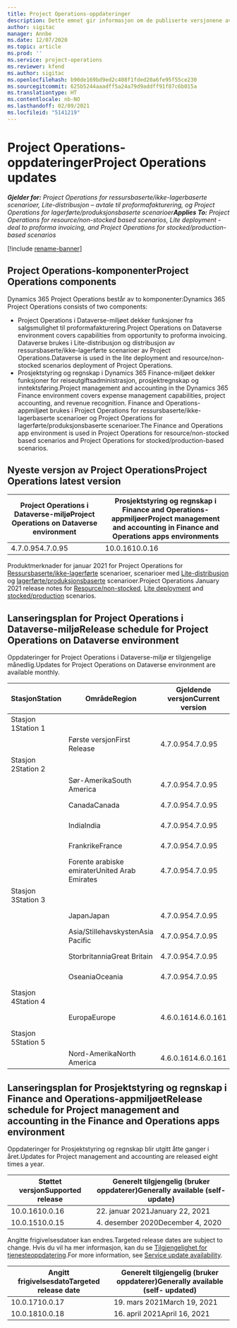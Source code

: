 ```yaml
---
title: Project Operations-oppdateringer
description: Dette emnet gir informasjon om de publiserte versjonene av Dynamics 365 Project Operations.
author: sigitac
manager: Annbe
ms.date: 12/07/2020
ms.topic: article
ms.prod: ''
ms.service: project-operations
ms.reviewer: kfend
ms.author: sigitac
ms.openlocfilehash: b90de169bd9ed2c408f1fded20a6fe95f55ce230
ms.sourcegitcommit: 625b5244aaadff5a24a79d9addff91f87c6b015a
ms.translationtype: HT
ms.contentlocale: nb-NO
ms.lasthandoff: 02/09/2021
ms.locfileid: "5141219"
---
```

# <a name="project-operations-updates"></a><span data-ttu-id="90ba8-103">Project Operations-oppdateringer</span><span class="sxs-lookup"><span data-stu-id="90ba8-103">Project Operations updates</span></span>

<span data-ttu-id="90ba8-104">_**Gjelder for:** Project Operations for ressursbaserte/ikke-lagerbaserte scenarioer, Lite-distribusjon – avtale til proformafakturering, og Project Operations for lagerførte/produksjonsbaserte scenarioer_</span><span class="sxs-lookup"><span data-stu-id="90ba8-104">_**Applies To:** Project Operations for resource/non-stocked based scenarios, Lite deployment - deal to proforma invoicing, and Project Operations for stocked/production-based scenarios_</span></span>

[!include [rename-banner](~/includes/cc-data-platform-banner.md)]

## <a name="project-operations-components"></a><span data-ttu-id="90ba8-105">Project Operations-komponenter</span><span class="sxs-lookup"><span data-stu-id="90ba8-105">Project Operations components</span></span>

<span data-ttu-id="90ba8-106">Dynamics 365 Project Operations består av to komponenter:</span><span class="sxs-lookup"><span data-stu-id="90ba8-106">Dynamics 365 Project Operations consists of two components:</span></span>

- <span data-ttu-id="90ba8-107">Project Operations i Dataverse-miljøet dekker funksjoner fra salgsmulighet til proformafakturering.</span><span class="sxs-lookup"><span data-stu-id="90ba8-107">Project Operations on Dataverse environment covers capabilities from opportunity to proforma invoicing.</span></span> <span data-ttu-id="90ba8-108">Dataverse brukes i Lite-distribusjon og distribusjon av ressursbaserte/ikke-lagerførte scenarioer av Project Operations.</span><span class="sxs-lookup"><span data-stu-id="90ba8-108">Dataverse is used in the lite deployment and resource/non-stocked scenarios deployment of Project Operations.</span></span>
- <span data-ttu-id="90ba8-109">Prosjektstyring og regnskap i Dynamics 365 Finance-miljøet dekker funksjoner for reiseutgiftsadministrasjon, prosjektregnskap og inntektsføring.</span><span class="sxs-lookup"><span data-stu-id="90ba8-109">Project management and accounting in the Dynamics 365 Finance environment covers expense management capabilities, project accounting, and revenue recognition.</span></span> <span data-ttu-id="90ba8-110">Finance and Operations-appmiljøet brukes i Project Operations for ressursbaserte/ikke-lagerbaserte scenarioer og Project Operations for lagerførte/produksjonsbaserte scenarioer.</span><span class="sxs-lookup"><span data-stu-id="90ba8-110">The Finance and Operations app environment is used in Project Operations for resource/non-stocked based scenarios and Project Operations for stocked/production-based scenarios.</span></span>

## <a name="project-operations-latest-version"></a><span data-ttu-id="90ba8-111">Nyeste versjon av Project Operations</span><span class="sxs-lookup"><span data-stu-id="90ba8-111">Project Operations latest version</span></span>

| <span data-ttu-id="90ba8-112">Project Operations i Dataverse-miljø</span><span class="sxs-lookup"><span data-stu-id="90ba8-112">Project Operations on Dataverse environment</span></span> | <span data-ttu-id="90ba8-113">Prosjektstyring og regnskap i Finance and Operations-appmiljøer</span><span class="sxs-lookup"><span data-stu-id="90ba8-113">Project management and accounting in Finance and Operations apps environments</span></span> |
| --- | --- |
| <span data-ttu-id="90ba8-114">4.7.0.95</span><span class="sxs-lookup"><span data-stu-id="90ba8-114">4.7.0.95</span></span> | <span data-ttu-id="90ba8-115">10.0.16</span><span class="sxs-lookup"><span data-stu-id="90ba8-115">10.0.16</span></span> |

<span data-ttu-id="90ba8-116">Produktmerknader for januar 2021 for Project Operations for [Ressursbaserte/ikke-lagerførte](whats-new-feb-2021-resource-based.md) scenarioer, scenarioer med [Lite-distribusjon](../pro/whats-new/whats-new-feb-2021-lite.md) og [lagerførte/produksjonsbaserte](../prod-pma/whats-new/whats-new-jan-2021-stocked.md) scenarioer.</span><span class="sxs-lookup"><span data-stu-id="90ba8-116">Project Operations January 2021 release notes for [Resource/non-stocked](whats-new-feb-2021-resource-based.md), [Lite deployment](../pro/whats-new/whats-new-feb-2021-lite.md) and [stocked/production](../prod-pma/whats-new/whats-new-jan-2021-stocked.md) scenarios.</span></span>

## <a name="release-schedule-for-project-operations-on-dataverse-environment"></a><span data-ttu-id="90ba8-117">Lanseringsplan for Project Operations i Dataverse-miljø</span><span class="sxs-lookup"><span data-stu-id="90ba8-117">Release schedule for Project Operations on Dataverse environment</span></span>

<span data-ttu-id="90ba8-118">Oppdateringer for Project Operations i Dataverse-miljø er tilgjengelige månedlig.</span><span class="sxs-lookup"><span data-stu-id="90ba8-118">Updates for Project Operations on Dataverse environment are available monthly.</span></span> 

| <span data-ttu-id="90ba8-119">Stasjon</span><span class="sxs-lookup"><span data-stu-id="90ba8-119">Station</span></span>   | <span data-ttu-id="90ba8-120">Område</span><span class="sxs-lookup"><span data-stu-id="90ba8-120">Region</span></span>        | <span data-ttu-id="90ba8-121">Gjeldende versjon</span><span class="sxs-lookup"><span data-stu-id="90ba8-121">Current version</span></span> | <span data-ttu-id="90ba8-122">Neste versjon</span><span class="sxs-lookup"><span data-stu-id="90ba8-122">Next version</span></span> | <span data-ttu-id="90ba8-123">Generelt tilgjengelig</span><span class="sxs-lookup"><span data-stu-id="90ba8-123">Generally available</span></span> |
|-----------|---------------|-----------------|--------------|---------------------|
| <span data-ttu-id="90ba8-124">Stasjon 1</span><span class="sxs-lookup"><span data-stu-id="90ba8-124">Station 1</span></span> |   &nbsp;      |    &nbsp;       | &nbsp;       |      &nbsp;         |
|   &nbsp;  | <span data-ttu-id="90ba8-125">Første versjon</span><span class="sxs-lookup"><span data-stu-id="90ba8-125">First Release</span></span> |  <span data-ttu-id="90ba8-126">4.7.0.95</span><span class="sxs-lookup"><span data-stu-id="90ba8-126">4.7.0.95</span></span>       | <span data-ttu-id="90ba8-127">TBD</span><span class="sxs-lookup"><span data-stu-id="90ba8-127">TBD</span></span>     | <span data-ttu-id="90ba8-128">19-feb-21</span><span class="sxs-lookup"><span data-stu-id="90ba8-128">19-Feb-21</span></span>           |
| <span data-ttu-id="90ba8-129">Stasjon 2</span><span class="sxs-lookup"><span data-stu-id="90ba8-129">Station 2</span></span> |   &nbsp;      |    &nbsp;       | &nbsp;       |      &nbsp;         |
|   &nbsp;  | <span data-ttu-id="90ba8-130">Sør-Amerika</span><span class="sxs-lookup"><span data-stu-id="90ba8-130">South America</span></span> |  <span data-ttu-id="90ba8-131">4.7.0.95</span><span class="sxs-lookup"><span data-stu-id="90ba8-131">4.7.0.95</span></span>       | <span data-ttu-id="90ba8-132">TBD</span><span class="sxs-lookup"><span data-stu-id="90ba8-132">TBD</span></span>     | <span data-ttu-id="90ba8-133">19-feb-21</span><span class="sxs-lookup"><span data-stu-id="90ba8-133">19-Feb-21</span></span>           |
|    &nbsp; | <span data-ttu-id="90ba8-134">Canada</span><span class="sxs-lookup"><span data-stu-id="90ba8-134">Canada</span></span>        |  <span data-ttu-id="90ba8-135">4.7.0.95</span><span class="sxs-lookup"><span data-stu-id="90ba8-135">4.7.0.95</span></span>       | <span data-ttu-id="90ba8-136">TBD</span><span class="sxs-lookup"><span data-stu-id="90ba8-136">TBD</span></span>     | <span data-ttu-id="90ba8-137">19-feb-21</span><span class="sxs-lookup"><span data-stu-id="90ba8-137">19-Feb-21</span></span>           |
|   &nbsp;  | <span data-ttu-id="90ba8-138">India</span><span class="sxs-lookup"><span data-stu-id="90ba8-138">India</span></span>         |  <span data-ttu-id="90ba8-139">4.7.0.95</span><span class="sxs-lookup"><span data-stu-id="90ba8-139">4.7.0.95</span></span>       | <span data-ttu-id="90ba8-140">TBD</span><span class="sxs-lookup"><span data-stu-id="90ba8-140">TBD</span></span>     | <span data-ttu-id="90ba8-141">19-feb-21</span><span class="sxs-lookup"><span data-stu-id="90ba8-141">19-Feb-21</span></span>           |
|   &nbsp;  | <span data-ttu-id="90ba8-142">Frankrike</span><span class="sxs-lookup"><span data-stu-id="90ba8-142">France</span></span>         |  <span data-ttu-id="90ba8-143">4.7.0.95</span><span class="sxs-lookup"><span data-stu-id="90ba8-143">4.7.0.95</span></span>       | <span data-ttu-id="90ba8-144">TBD</span><span class="sxs-lookup"><span data-stu-id="90ba8-144">TBD</span></span>     | <span data-ttu-id="90ba8-145">19-feb-21</span><span class="sxs-lookup"><span data-stu-id="90ba8-145">19-Feb-21</span></span>           |
|   &nbsp;  | <span data-ttu-id="90ba8-146">Forente arabiske emirater</span><span class="sxs-lookup"><span data-stu-id="90ba8-146">United Arab Emirates</span></span>         |  <span data-ttu-id="90ba8-147">4.7.0.95</span><span class="sxs-lookup"><span data-stu-id="90ba8-147">4.7.0.95</span></span>       | <span data-ttu-id="90ba8-148">TBD</span><span class="sxs-lookup"><span data-stu-id="90ba8-148">TBD</span></span>     | <span data-ttu-id="90ba8-149">19-feb-21</span><span class="sxs-lookup"><span data-stu-id="90ba8-149">19-Feb-21</span></span>           |
| <span data-ttu-id="90ba8-150">Stasjon 3</span><span class="sxs-lookup"><span data-stu-id="90ba8-150">Station 3</span></span>  |      &nbsp;   |     &nbsp;      |     &nbsp;   |      &nbsp;         |
|   &nbsp;  | <span data-ttu-id="90ba8-151">Japan</span><span class="sxs-lookup"><span data-stu-id="90ba8-151">Japan</span></span>         |  <span data-ttu-id="90ba8-152">4.7.0.95</span><span class="sxs-lookup"><span data-stu-id="90ba8-152">4.7.0.95</span></span>       | <span data-ttu-id="90ba8-153">TBD</span><span class="sxs-lookup"><span data-stu-id="90ba8-153">TBD</span></span>     | <span data-ttu-id="90ba8-154">26-feb-21</span><span class="sxs-lookup"><span data-stu-id="90ba8-154">26-Feb-21</span></span>           |
|   &nbsp;  | <span data-ttu-id="90ba8-155">Asia/Stillehavskysten</span><span class="sxs-lookup"><span data-stu-id="90ba8-155">Asia Pacific</span></span>  |  <span data-ttu-id="90ba8-156">4.7.0.95</span><span class="sxs-lookup"><span data-stu-id="90ba8-156">4.7.0.95</span></span>       | <span data-ttu-id="90ba8-157">TBD</span><span class="sxs-lookup"><span data-stu-id="90ba8-157">TBD</span></span>     | <span data-ttu-id="90ba8-158">26-feb-21</span><span class="sxs-lookup"><span data-stu-id="90ba8-158">26-Feb-21</span></span>           |
|   &nbsp;  | <span data-ttu-id="90ba8-159">Storbritannia</span><span class="sxs-lookup"><span data-stu-id="90ba8-159">Great Britain</span></span> |  <span data-ttu-id="90ba8-160">4.7.0.95</span><span class="sxs-lookup"><span data-stu-id="90ba8-160">4.7.0.95</span></span>       | <span data-ttu-id="90ba8-161">TBD</span><span class="sxs-lookup"><span data-stu-id="90ba8-161">TBD</span></span>     | <span data-ttu-id="90ba8-162">26-feb-21</span><span class="sxs-lookup"><span data-stu-id="90ba8-162">26-Feb-21</span></span>           |
|   &nbsp;  | <span data-ttu-id="90ba8-163">Oseania</span><span class="sxs-lookup"><span data-stu-id="90ba8-163">Oceania</span></span>       |  <span data-ttu-id="90ba8-164">4.7.0.95</span><span class="sxs-lookup"><span data-stu-id="90ba8-164">4.7.0.95</span></span>       | <span data-ttu-id="90ba8-165">TBD</span><span class="sxs-lookup"><span data-stu-id="90ba8-165">TBD</span></span>     | <span data-ttu-id="90ba8-166">26-feb-21</span><span class="sxs-lookup"><span data-stu-id="90ba8-166">26-Feb-21</span></span>           |
| <span data-ttu-id="90ba8-167">Stasjon 4</span><span class="sxs-lookup"><span data-stu-id="90ba8-167">Station 4</span></span> |     &nbsp;    |     &nbsp;      |     &nbsp;   |      &nbsp;         |
|   &nbsp;  | <span data-ttu-id="90ba8-168">Europa</span><span class="sxs-lookup"><span data-stu-id="90ba8-168">Europe</span></span>        |  <span data-ttu-id="90ba8-169">4.6.0.161</span><span class="sxs-lookup"><span data-stu-id="90ba8-169">4.6.0.161</span></span>       | <span data-ttu-id="90ba8-170">4.7.0.95</span><span class="sxs-lookup"><span data-stu-id="90ba8-170">4.7.0.95</span></span>     | <span data-ttu-id="90ba8-171">12-feb-21</span><span class="sxs-lookup"><span data-stu-id="90ba8-171">12-Feb-21</span></span>           |
| <span data-ttu-id="90ba8-172">Stasjon 5</span><span class="sxs-lookup"><span data-stu-id="90ba8-172">Station 5</span></span> |     &nbsp;    |     &nbsp;      |     &nbsp;   |      &nbsp;         |
|   &nbsp;  | <span data-ttu-id="90ba8-173">Nord-Amerika</span><span class="sxs-lookup"><span data-stu-id="90ba8-173">North America</span></span> |  <span data-ttu-id="90ba8-174">4.6.0.161</span><span class="sxs-lookup"><span data-stu-id="90ba8-174">4.6.0.161</span></span>       | <span data-ttu-id="90ba8-175">4.7.0.95</span><span class="sxs-lookup"><span data-stu-id="90ba8-175">4.7.0.95</span></span>     | <span data-ttu-id="90ba8-176">19-feb-21</span><span class="sxs-lookup"><span data-stu-id="90ba8-176">19-Feb-21</span></span>           |

## <a name="release-schedule-for-project-management-and-accounting-in-the-finance-and-operations-apps-environment"></a><span data-ttu-id="90ba8-177">Lanseringsplan for Prosjektstyring og regnskap i Finance and Operations-appmiljøet</span><span class="sxs-lookup"><span data-stu-id="90ba8-177">Release schedule for Project management and accounting in the Finance and Operations apps environment</span></span>

<span data-ttu-id="90ba8-178">Oppdateringer for Prosjektstyring og regnskap blir utgitt åtte ganger i året.</span><span class="sxs-lookup"><span data-stu-id="90ba8-178">Updates for Project management and accounting are released eight times a year.</span></span>

| <span data-ttu-id="90ba8-179">Støttet versjon</span><span class="sxs-lookup"><span data-stu-id="90ba8-179">Supported release</span></span> | <span data-ttu-id="90ba8-180">Generelt tilgjengelig (bruker oppdaterer)</span><span class="sxs-lookup"><span data-stu-id="90ba8-180">Generally available (self-update)</span></span> |
| --- | --- |
| <span data-ttu-id="90ba8-181">10.0.16</span><span class="sxs-lookup"><span data-stu-id="90ba8-181">10.0.16</span></span> | <span data-ttu-id="90ba8-182">22. januar 2021</span><span class="sxs-lookup"><span data-stu-id="90ba8-182">January 22, 2021</span></span> |
| <span data-ttu-id="90ba8-183">10.0.15</span><span class="sxs-lookup"><span data-stu-id="90ba8-183">10.0.15</span></span> | <span data-ttu-id="90ba8-184">4. desember 2020</span><span class="sxs-lookup"><span data-stu-id="90ba8-184">December 4, 2020</span></span> |


<span data-ttu-id="90ba8-185">Angitte frigivelsesdatoer kan endres.</span><span class="sxs-lookup"><span data-stu-id="90ba8-185">Targeted release dates are subject to change.</span></span> <span data-ttu-id="90ba8-186">Hvis du vil ha mer informasjon, kan du se [Tilgjengelighet for tjenesteoppdatering](https://docs.microsoft.com/dynamics365/fin-ops-core/fin-ops/get-started/public-preview-releases?toc=/dynamics365/finance/toc.json).</span><span class="sxs-lookup"><span data-stu-id="90ba8-186">For more information, see [Service update availability](https://docs.microsoft.com/dynamics365/fin-ops-core/fin-ops/get-started/public-preview-releases?toc=/dynamics365/finance/toc.json).</span></span>

| <span data-ttu-id="90ba8-187">Angitt frigivelsesdato</span><span class="sxs-lookup"><span data-stu-id="90ba8-187">Targeted release date</span></span> | <span data-ttu-id="90ba8-188">Generelt tilgjengelig (bruker oppdaterer)</span><span class="sxs-lookup"><span data-stu-id="90ba8-188">Generally available (self- updated)</span></span> |
| --- | --- |
| <span data-ttu-id="90ba8-189">10.0.17</span><span class="sxs-lookup"><span data-stu-id="90ba8-189">10.0.17</span></span> | <span data-ttu-id="90ba8-190">19. mars 2021</span><span class="sxs-lookup"><span data-stu-id="90ba8-190">March 19, 2021</span></span> |
| <span data-ttu-id="90ba8-191">10.0.18</span><span class="sxs-lookup"><span data-stu-id="90ba8-191">10.0.18</span></span> | <span data-ttu-id="90ba8-192">16. april 2021</span><span class="sxs-lookup"><span data-stu-id="90ba8-192">April 16, 2021</span></span> |
